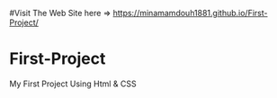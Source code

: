 #Visit The Web Site here => https://minamamdouh1881.github.io/First-Project/

# First-Project
My First Project Using Html &amp; CSS
